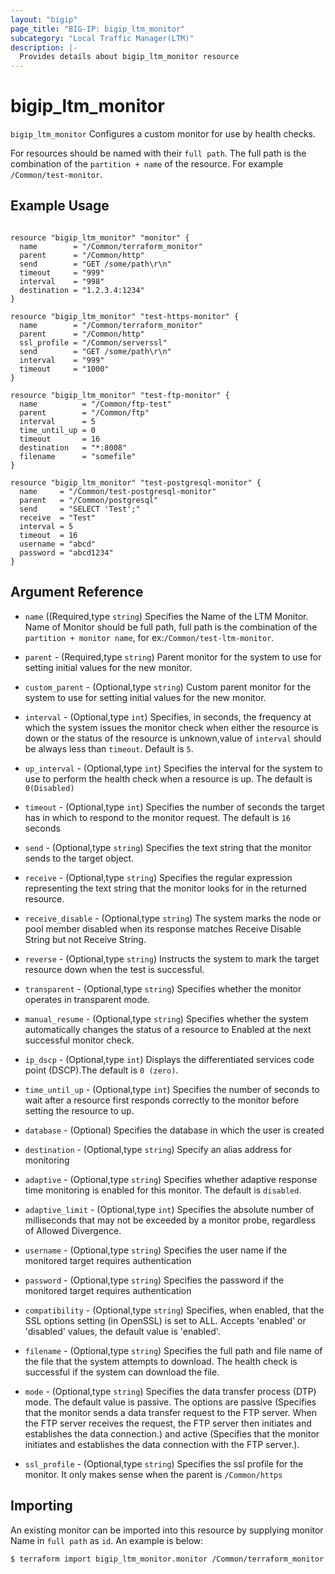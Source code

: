 ```yaml
---
layout: "bigip"
page_title: "BIG-IP: bigip_ltm_monitor"
subcategory: "Local Traffic Manager(LTM)"
description: |-
  Provides details about bigip_ltm_monitor resource
---
```


# bigip\_ltm\_monitor

`bigip_ltm_monitor` Configures a custom monitor for use by health checks.

For resources should be named with their `full path`. The full path is the combination of the `partition + name` of the resource. For example `/Common/test-monitor`.

## Example Usage


```hcl

resource "bigip_ltm_monitor" "monitor" {
  name        = "/Common/terraform_monitor"
  parent      = "/Common/http"
  send        = "GET /some/path\r\n"
  timeout     = "999"
  interval    = "998"
  destination = "1.2.3.4:1234"
}

resource "bigip_ltm_monitor" "test-https-monitor" {
  name        = "/Common/terraform_monitor"
  parent      = "/Common/http"
  ssl_profile = "/Common/serverssl"
  send        = "GET /some/path\r\n"
  interval    = "999"
  timeout     = "1000"
}

resource "bigip_ltm_monitor" "test-ftp-monitor" {
  name          = "/Common/ftp-test"
  parent        = "/Common/ftp"
  interval      = 5
  time_until_up = 0
  timeout       = 16
  destination   = "*:8008"
  filename      = "somefile"
}

resource "bigip_ltm_monitor" "test-postgresql-monitor" {
  name     = "/Common/test-postgresql-monitor"
  parent   = "/Common/postgresql"
  send     = "SELECT 'Test';"
  receive  = "Test"
  interval = 5
  timeout  = 16
  username = "abcd"
  password = "abcd1234"
}
```      

## Argument Reference

* `name` ((Required,type `string`) Specifies the Name of the LTM Monitor. Name of Monitor should be full path, full path is the combination of the `partition + monitor name`, for ex:`/Common/test-ltm-monitor`.

* `parent` - (Required,type `string`)  Parent monitor for the system to use for setting initial values for the new monitor.

* `custom_parent` - (Optional,type `string`)  Custom parent monitor for the system to use for setting initial values for the new monitor.

* `interval` - (Optional,type `int`) Specifies, in seconds, the frequency at which the system issues the monitor check when either the resource is down or the status of the resource is unknown,value of `interval` should be always less than `timeout`. Default is `5`.

* `up_interval` - (Optional,type `int`) Specifies the interval for the system to use to perform the health check when a resource is up. The default is `0(Disabled)`

* `timeout` - (Optional,type `int`) Specifies the number of seconds the target has in which to respond to the monitor request. The default is `16` seconds

* `send` - (Optional,type `string`) Specifies the text string that the monitor sends to the target object.

* `receive` - (Optional,type `string`) Specifies the regular expression representing the text string that the monitor looks for in the returned resource.

* `receive_disable` - (Optional,type `string`) The system marks the node or pool member disabled when its response matches Receive Disable String but not Receive String.

* `reverse`  - (Optional,type `string`) Instructs the system to mark the target resource down when the test is successful.

* `transparent` - (Optional,type `string`) Specifies whether the monitor operates in transparent mode.

* `manual_resume` - (Optional,type `string`) Specifies whether the system automatically changes the status of a resource to Enabled at the next successful monitor check.

* `ip_dscp` - (Optional,type `int`) Displays the differentiated services code point (DSCP).The default is `0 (zero)`.

* `time_until_up` - (Optional,type `int`) Specifies the number of seconds to wait after a resource first responds correctly to the monitor before setting the resource to up.

* `database` - (Optional) Specifies the database in which the user is created

* `destination` - (Optional,type `string`) Specify an alias address for monitoring

* `adaptive` - (Optional,type `string`) Specifies whether adaptive response time monitoring is enabled for this monitor. The default is `disabled`.

* `adaptive_limit` - (Optional,type `int`) Specifies the absolute number of milliseconds that may not be exceeded by a monitor probe, regardless of Allowed Divergence.

* `username` - (Optional,type `string`) Specifies the user name if the monitored target requires authentication

* `password` - (Optional,type `string`) Specifies the password if the monitored target requires authentication 

* `compatibility` -  (Optional,type `string`) Specifies, when enabled, that the SSL options setting (in OpenSSL) is set to ALL. Accepts 'enabled' or 'disabled' values, the default value is 'enabled'.

* `filename` - (Optional,type `string`) Specifies the full path and file name of the file that the system attempts to download. The health check is successful if the system can download the file.

* `mode` - (Optional,type `string`) Specifies the data transfer process (DTP) mode. The default value is passive. The options are passive (Specifies that the monitor sends a data transfer request to the FTP server. When the FTP server receives the request, the FTP server then initiates and establishes the data connection.) and active (Specifies that the monitor initiates and establishes the data connection with the FTP server.).

* `ssl_profile` - (Optional,type `string`) Specifies the ssl profile for the monitor. It only makes sense when the parent is `/Common/https`

## Importing
An existing monitor can be imported into this resource by supplying monitor Name in `full path` as `id`.
An example is below:
```sh
$ terraform import bigip_ltm_monitor.monitor /Common/terraform_monitor
```

